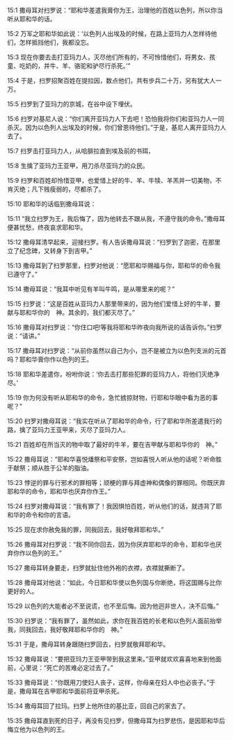 <a id="1"></a>15:1  撒母耳对扫罗说：“耶和华差遣我膏你为王，治理他的百姓以色列，所以你当听从耶和华的话。  

<a id="2"></a>15:2  万军之耶和华如此说：‘以色列人出埃及的时候，在路上亚玛力人怎样待他们，怎样抵挡他们，我都没忘。  

<a id="3"></a>15:3  现在你要去击打亚玛力人，灭尽他们所有的，不可怜惜他们，将男女、孩童、吃奶的，并牛、羊、骆驼和驴尽行杀死。’”  

<a id="4"></a>15:4  于是，扫罗招聚百姓在提拉因，数点他们，共有步兵二十万，另有犹大人一万。  

<a id="5"></a>15:5  扫罗到了亚玛力的京城，在谷中设下埋伏。  

<a id="6"></a>15:6  扫罗对基尼人说：“你们离开亚玛力人下去吧！恐怕我将你们和亚玛力人一同杀灭。因为以色列人出埃及的时候，你们曾恩待他们。”于是，基尼人离开亚玛力人去了。  

<a id="7"></a>15:7  扫罗击打亚玛力人，从哈腓拉直到埃及前的书珥，  

<a id="8"></a>15:8  生擒了亚玛力王亚甲，用刀杀尽亚玛力的众民。  

<a id="9"></a>15:9  扫罗和百姓却怜惜亚甲，也爱惜上好的牛、羊、牛犊、羊羔并一切美物，不肯灭绝；凡下贱瘦弱的，尽都杀了。  

<a id="10"></a>15:10  耶和华的话临到撒母耳说：  

<a id="11"></a>15:11  “我立扫罗为王，我后悔了，因为他转去不跟从我，不遵守我的命令。”撒母耳便甚忧愁，终夜哀求耶和华。  

<a id="12"></a>15:12  撒母耳清早起来，迎接扫罗。有人告诉撒母耳说：“扫罗到了迦密，在那里立了纪念碑，又转身下到吉甲。”  

<a id="13"></a>15:13  撒母耳到了扫罗那里，扫罗对他说：“愿耶和华赐福与你，耶和华的命令我已遵守了。”  

<a id="14"></a>15:14  撒母耳说：“我耳中听见有羊叫牛鸣，是从哪里来的呢？”  

<a id="15"></a>15:15  扫罗说：“这是百姓从亚玛力人那里带来的，因为他们爱惜上好的牛羊，要献与耶和华你的　神。其余的，我们都灭尽了。”  

<a id="16"></a>15:16  撒母耳对扫罗说：“你住口吧!等我将耶和华昨夜向我所说的话告诉你。”扫罗说：“请讲。”  

<a id="17"></a>15:17  撒母耳对扫罗说：“从前你虽然以自己为小，岂不是被立为以色列支派的元首吗？耶和华膏你作以色列的王。  

<a id="18"></a>15:18  耶和华差遣你，吩咐你说：‘你去击打那些犯罪的亚玛力人，将他们灭绝净尽。’  

<a id="19"></a>15:19  你为何没有听从耶和华的命令，急忙掳掠财物，行耶和华眼中看为恶的事呢？”  

<a id="20"></a>15:20  扫罗对撒母耳说：“我实在听从了耶和华的命令，行了耶和华所差遣我行的路，擒了亚玛力王亚甲来，灭尽了亚玛力人。  

<a id="21"></a>15:21  百姓却在所当灭的物中取了最好的牛羊，要在吉甲献与耶和华你的　神。”  

<a id="22"></a>15:22  撒母耳说：“耶和华喜悦燔祭和平安祭，岂如喜悦人听从他的话呢？听命胜于献祭；顺从胜于公羊的脂油。  

<a id="23"></a>15:23  悖逆的罪与行邪术的罪相等；顽梗的罪与拜虚神和偶像的罪相同。你既厌弃耶和华的命令，耶和华也厌弃你作王。”  

<a id="24"></a>15:24  扫罗对撒母耳说：“我有罪了！我因惧怕百姓，听从他们的话，就违背了耶和华的命令和你的言语。  

<a id="25"></a>15:25  现在求你赦免我的罪，同我回去，我好敬拜耶和华。”  

<a id="26"></a>15:26  撒母耳对扫罗说：“我不同你回去，因为你厌弃耶和华的命令，耶和华也厌弃你作以色列的王。”  

<a id="27"></a>15:27  撒母耳转身要走，扫罗就扯住他外袍的衣襟，衣襟就撕断了。  

<a id="28"></a>15:28  撒母耳对他说：“如此，今日耶和华使以色列国与你断绝，将这国赐与比你更好的人。  

<a id="29"></a>15:29  以色列的大能者必不至说谎，也不至后悔。因为他迥非世人，决不后悔。”  

<a id="30"></a>15:30  扫罗说：“我有罪了，虽然如此，求你在我百姓的长老和以色列人面前抬举我，同我回去，我好敬拜耶和华你的　神。”  

<a id="31"></a>15:31  于是，撒母耳转身跟随扫罗回去，扫罗就敬拜耶和华。  

<a id="32"></a>15:32  撒母耳说：“要把亚玛力王亚甲带到我这里来。”亚甲就欢欢喜喜地来到他面前，心里说：“死亡的苦难必定过去了。”  

<a id="33"></a>15:33  撒母耳说：“你既用刀使妇人丧子，这样，你母亲在妇人中也必丧子。”于是，撒母耳在吉甲耶和华面前将亚甲杀死。  

<a id="34"></a>15:34  撒母耳回了拉玛。扫罗上他所住的基比亚，回自己的家去了。  

<a id="35"></a>15:35  撒母耳直到死的日子，再没有见扫罗，但撒母耳为扫罗悲伤，是因耶和华后悔立他为以色列的王。  
